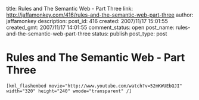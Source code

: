 title: Rules and The Semantic Web - Part Three
link: http://jaffamonkey.com/416/rules-and-the-semantic-web-part-three
author: jaffamonkey
description: 
post_id: 416
created: 2007/11/17 15:01:55
created_gmt: 2007/11/17 14:01:55
comment_status: open
post_name: rules-and-the-semantic-web-part-three
status: publish
post_type: post

# Rules and The Semantic Web - Part Three

`[kml_flashembed movie="http://www.youtube.com/watch?v=52mKWUEbQJI" width="320" height="240" wmode="transparent" /]`